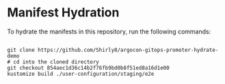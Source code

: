 
# Manifest Hydration

To hydrate the manifests in this repository, run the following commands:

```shell

git clone https://github.com/Shirly8/argocon-gitops-promoter-hydrate-demo
# cd into the cloned directory
git checkout 854aec1d36c14b2f76fb9bd0b8f51ed8a16d1e00
kustomize build ./user-configuration/staging/e2e
```
